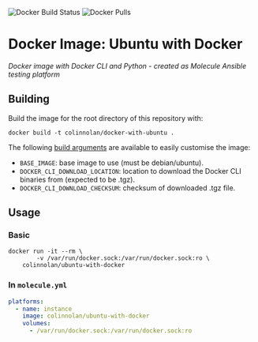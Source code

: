 ![Docker Build Status](https://img.shields.io/docker/cloud/build/colinnolan/ubuntu-with-docker)
![Docker Pulls](https://img.shields.io/docker/pulls/colinnolan/ubuntu-with-docker)

# Docker Image: Ubuntu with Docker
_Docker image with Docker CLI and Python - created as Molecule Ansible testing platform_

## Building
Build the image for the root directory of this repository with:
```
docker build -t colinnolan/docker-with-ubuntu .
```

The following [build arguments](https://docs.docker.com/engine/reference/commandline/build/#set-build-time-variables---build-arg)
are available to easily customise the image:
  - `BASE_IMAGE`: base image to use (must be debian/ubuntu).
  - `DOCKER_CLI_DOWNLOAD_LOCATION`: location to download the Docker CLI binaries from (expected to be .tgz).
  - `DOCKER_CLI_DOWNLOAD_CHECKSUM`: checksum of downloaded .tgz file.

## Usage
### Basic
```
docker run -it --rm \
        -v /var/run/docker.sock:/var/run/docker.sock:ro \
    colinnolan/ubuntu-with-docker
```

### In `molecule.yml`
```yaml
platforms:
  - name: instance
    image: colinnolan/ubuntu-with-docker
    volumes:
      - /var/run/docker.sock:/var/run/docker.sock:ro
```
